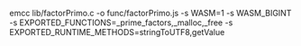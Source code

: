 emcc lib/factorPrimo.c -o func/factorPrimo.js -s WASM=1 -s WASM_BIGINT -s EXPORTED_FUNCTIONS=_prime_factors,_malloc,_free -s EXPORTED_RUNTIME_METHODS=stringToUTF8,getValue